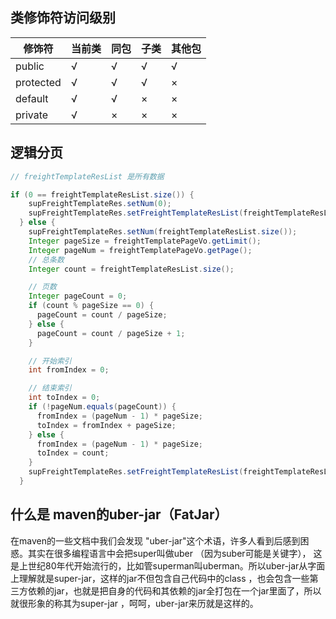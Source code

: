 
## 类修饰符访问级别

修饰符 | 当前类 | 同包 | 子类 | 其他包
----|----|----|----|----
public | √ | √ | √ | √
protected | √ | √ | √ | ×
default | √ | √ | × | ×
private | √ | × | × | ×

## 逻辑分页

```java
// freightTemplateResList 是所有数据

if (0 == freightTemplateResList.size()) {
    supFreightTemplateRes.setNum(0);
    supFreightTemplateRes.setFreightTemplateResList(freightTemplateResList);
  } else {
    supFreightTemplateRes.setNum(freightTemplateResList.size());
    Integer pageSize = freightTemplatePageVo.getLimit();
    Integer pageNum = freightTemplatePageVo.getPage();
    // 总条数
    Integer count = freightTemplateResList.size();

    // 页数
    Integer pageCount = 0;
    if (count % pageSize == 0) {
      pageCount = count / pageSize;
    } else {
      pageCount = count / pageSize + 1;
    }

    // 开始索引
    int fromIndex = 0;

    // 结束索引
    int toIndex = 0;
    if (!pageNum.equals(pageCount)) {
      fromIndex = (pageNum - 1) * pageSize;
      toIndex = fromIndex + pageSize;
    } else {
      fromIndex = (pageNum - 1) * pageSize;
      toIndex = count;
    }
    supFreightTemplateRes.setFreightTemplateResList(freightTemplateResList.subList(fromIndex, toIndex));
  }
```

## 什么是 maven的uber-jar（FatJar）

在maven的一些文档中我们会发现 "uber-jar"这个术语，许多人看到后感到困惑。其实在很多编程语言中会把super叫做uber （因为suber可能是关键字）， 这是上世纪80年代开始流行的，比如管superman叫uberman。所以uber-jar从字面上理解就是super-jar，这样的jar不但包含自己代码中的class ，也会包含一些第三方依赖的jar，也就是把自身的代码和其依赖的jar全打包在一个jar里面了，所以就很形象的称其为super-jar ，呵呵，uber-jar来历就是这样的。
